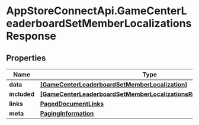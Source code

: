 # AppStoreConnectApi.GameCenterLeaderboardSetMemberLocalizationsResponse

## Properties

Name | Type | Description | Notes
------------ | ------------- | ------------- | -------------
**data** | [**[GameCenterLeaderboardSetMemberLocalization]**](GameCenterLeaderboardSetMemberLocalization.md) |  | 
**included** | [**[GameCenterLeaderboardSetMemberLocalizationsResponseIncludedInner]**](GameCenterLeaderboardSetMemberLocalizationsResponseIncludedInner.md) |  | [optional] 
**links** | [**PagedDocumentLinks**](PagedDocumentLinks.md) |  | 
**meta** | [**PagingInformation**](PagingInformation.md) |  | [optional] 


